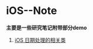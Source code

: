 # iOS--Note
**主要是一些研究笔记附带部分demo**  

1. [iOS 日期处理的相关类][1]



[1]: https://github.com/GardenerYun/iOS--Note/wiki/iOS-日期处理的相关类
